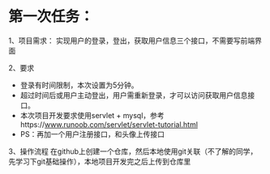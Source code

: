 # 第一次任务：
1、项目需求：
实现用户的登录，登出，获取用户信息三个接口，不需要写前端界面

2、要求
- 登录有时间限制，本次设置为5分钟。
- 超过时间后或用户主动登出，用户需重新登录，才可以访问获取用户信息接口。
- 本次项目开发要求使用servlet + mysql，参考https://www.runoob.com/servlet/servlet-tutorial.html
- PS：再加一个用户注册接口，和头像上传接口

3、操作流程
在github上创建一个仓库，然后本地使用git关联（不了解的同学，先学习下git基础操作），本地项目开发完之后上传到仓库里
